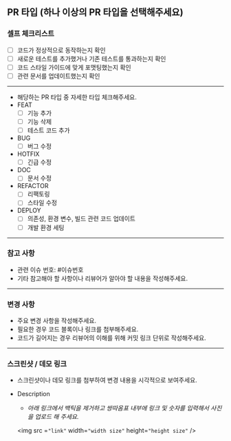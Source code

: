 ## PR 타입 (하나 이상의 PR 타입을 선택해주세요)

### 셀프 체크리스트
- [ ] 코드가 정상적으로 동작하는지 확인
- [ ] 새로운 테스트를 추가했거나 기존 테스트를 통과하는지 확인
- [ ] 코드 스타일 가이드에 맞게 포맷팅했는지 확인
- [ ] 관련 문서를 업데이트했는지 확인
---
- 해당하는 PR 타입 중 자세한 타입 체크해주세요.
- FEAT
    - [ ] 기능 추가
    - [ ] 기능 삭제
    - [ ] 테스트 코드 추가
- BUG
    - [ ] 버그 수정
- HOTFIX
    - [ ] 긴급 수정
- DOC
    - [ ] 문서 수정
- REFACTOR
    - [ ] 리팩토링
    - [ ] 스타일 수정
- DEPLOY
    - [ ] 의존성, 환경 변수, 빌드 관련 코드 업데이트
    - [ ] 개발 환경 세팅
---
### 참고 사항
- 관련 이슈 번호: #이슈번호
- 기타 참고해야 할 사항이나 리뷰어가 알아야 할 내용을 작성해주세요.
---
### 변경 사항
- 주요 변경 사항을 작성해주세요.
- 필요한 경우 코드 블록이나 링크를 첨부해주세요.
- 코드가 길어지는 경우 리뷰어의 이해를 위해 커밋 링크 단위로 작성해주세요.
---
### 스크린샷 / 데모 링크
- 스크린샷이나 데모 링크를 첨부하여 변경 내용을 시각적으로 보여주세요.
- Description
    - _아래 링크에서 백틱을 제거하고 쌍따옴표 내부에 링크 및 숫자를 입력해서 사진을 업로드 해 주세요._

  <img src =`"link"` width=`"width size"` height=`"height size"` />
